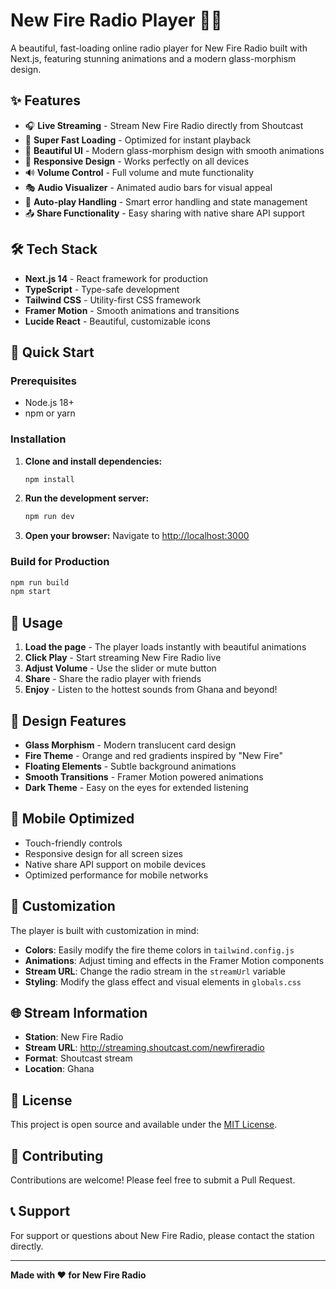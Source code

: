 # New Fire Radio Player 🎵🔥

A beautiful, fast-loading online radio player for New Fire Radio built with Next.js, featuring stunning animations and a modern glass-morphism design.

## ✨ Features

- 🎧 **Live Streaming** - Stream New Fire Radio directly from Shoutcast
- 🚀 **Super Fast Loading** - Optimized for instant playback
- 🎨 **Beautiful UI** - Modern glass-morphism design with smooth animations
- 📱 **Responsive Design** - Works perfectly on all devices
- 🔊 **Volume Control** - Full volume and mute functionality
- 🎭 **Audio Visualizer** - Animated audio bars for visual appeal
- 🔄 **Auto-play Handling** - Smart error handling and state management
- 📤 **Share Functionality** - Easy sharing with native share API support

## 🛠️ Tech Stack

- **Next.js 14** - React framework for production
- **TypeScript** - Type-safe development
- **Tailwind CSS** - Utility-first CSS framework
- **Framer Motion** - Smooth animations and transitions
- **Lucide React** - Beautiful, customizable icons

## 🚀 Quick Start

### Prerequisites

- Node.js 18+ 
- npm or yarn

### Installation

1. **Clone and install dependencies:**
   ```bash
   npm install
   ```

2. **Run the development server:**
   ```bash
   npm run dev
   ```

3. **Open your browser:**
   Navigate to [http://localhost:3000](http://localhost:3000)

### Build for Production

```bash
npm run build
npm start
```

## 🎯 Usage

1. **Load the page** - The player loads instantly with beautiful animations
2. **Click Play** - Start streaming New Fire Radio live
3. **Adjust Volume** - Use the slider or mute button
4. **Share** - Share the radio player with friends
5. **Enjoy** - Listen to the hottest sounds from Ghana and beyond!

## 🎨 Design Features

- **Glass Morphism** - Modern translucent card design
- **Fire Theme** - Orange and red gradients inspired by "New Fire"
- **Floating Elements** - Subtle background animations
- **Smooth Transitions** - Framer Motion powered animations
- **Dark Theme** - Easy on the eyes for extended listening

## 📱 Mobile Optimized

- Touch-friendly controls
- Responsive design for all screen sizes
- Native share API support on mobile devices
- Optimized performance for mobile networks

## 🔧 Customization

The player is built with customization in mind:

- **Colors**: Easily modify the fire theme colors in `tailwind.config.js`
- **Animations**: Adjust timing and effects in the Framer Motion components
- **Stream URL**: Change the radio stream in the `streamUrl` variable
- **Styling**: Modify the glass effect and visual elements in `globals.css`

## 🌐 Stream Information

- **Station**: New Fire Radio
- **Stream URL**: http://streaming.shoutcast.com/newfireradio
- **Format**: Shoutcast stream
- **Location**: Ghana

## 📄 License

This project is open source and available under the [MIT License](LICENSE).

## 🤝 Contributing

Contributions are welcome! Please feel free to submit a Pull Request.

## 📞 Support

For support or questions about New Fire Radio, please contact the station directly.

---

**Made with ❤️ for New Fire Radio**
